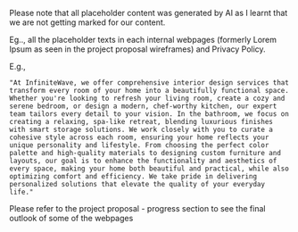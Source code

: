 Please note that all placeholder content was generated by AI as I learnt that we are not getting marked for our content. 

Eg.., all the placeholder texts in each internal webpages (formerly Lorem Ipsum as seen in the project proposal wireframes) and Privacy Policy.


E.g., 

	"At InfiniteWave, we offer comprehensive interior design services that transform every room of your home into a beautifully functional space. Whether you're looking to refresh your living room, create a cozy and serene bedroom, or design a modern, chef-worthy kitchen, our expert team tailors every detail to your vision. In the bathroom, we focus on creating a relaxing, spa-like retreat, blending luxurious finishes with smart storage solutions. We work closely with you to curate a cohesive style across each room, ensuring your home reflects your unique personality and lifestyle. From choosing the perfect color palette and high-quality materials to designing custom furniture and layouts, our goal is to enhance the functionality and aesthetics of every space, making your home both beautiful and practical, while also optimizing comfort and efficiency. We take pride in delivering personalized solutions that elevate the quality of your everyday life."

Please refer to the project proposal - progress section to see the final outlook of some of the webpages

